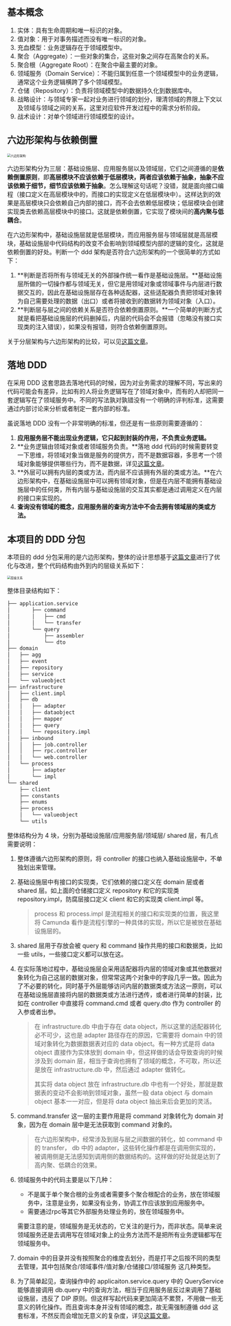 ## 基本概念

1. 实体：具有生命周期和唯一标识的对象。
2. 值对象：用于对事务描述而没有唯一标识的对象。
3. 充血模型：业务逻辑存在于领域模型中。
4. 聚合（Aggregate）：一些对象的集合，这些对象之间存在高聚合的关系。
5. 聚合根（Aggregate Root）：在聚合中最主要的对象。
6. 领域服务（Domain Service）：不能归属到任意一个领域模型中的业务逻辑，通常这个业务逻辑横跨了多个领域模型。
7. 仓储（Repository）：负责将领域模型中的数据持久化到数据库中。
8. 战略设计：与领域专家一起对业务进行领域的划分，理清领域的界限上下文以及领域与领域之间的关系，这里对应软件开发过程中的需求分析阶段。
9. 战术设计：对单个领域进行领域模型的设计。

## 六边形架构与依赖倒置

<img src="assets/六边形架构.png" alt="六边形架构" style="zoom:50%;" />

六边形架构分为三层：基础设施层、应用服务层以及领域层，它们之间遵循的是**依赖倒置原则**，即**高层模块不应该依赖于低层模块，两者应该依赖于抽象，抽象不应该依赖于细节，细节应该依赖于抽象**。怎么理解这句话呢？没错，就是面向接口编程（接口定义在高层模块中的，而接口的实现定义在低层模块中）。这样达到的效果是高层模块只会依赖自己内部的接口，而不会去依赖低层模块；低层模块会创建实现类去依赖高层模块中的接口。这就是依赖倒置，它实现了模块间的**高内聚与低耦合**。

在六边形架构中，基础设施层就是低层模块，而应用服务层与领域层就是高层模块，基础设施层中代码结构的改变不会影响到领域模型内部的逻辑的变化，这就是依赖倒置的好处。判断一个 ddd 架构是否符合六边形架构的一个很简单的方式如下：

1. **判断是否将所有与领域无关的外部操作统一看作是基础设施层。**基础设施层所做的一切操作都与领域无关，但它是用领域对象或领域事件与内层进行数据交互的，因此在基础设施层存在各种适配器，这些适配器负责把领域对象转为自己需要处理的数据（出口）或者将接收到的数据转为领域对象（入口）。
2. **判断层与层之间的依赖关系是否符合依赖倒置原则。**一个简单的判断方式就是看把基础设施层的代码删掉后，内层的代码会不会报错（忽略没有接口实现类的注入错误），如果没有报错，则符合依赖倒置原则。

关于分层架构与六边形架构的比较，可以见[这篇文章](https://insights.thoughtworks.cn/from-sandwich-to-hexagon/)。

## 落地 DDD

在采用 DDD 这套思路去落地代码的时候，因为对业务需求的理解不同，写出来的代码可能会有差异，比如有的人将业务逻辑写在了领域对象中，而有的人却把同一套逻辑写在了领域服务中。不同的写法孰对孰错没有一个明确的评判标准，这需要通过内部讨论来分析或者制定一套内部的标准。

虽说落地 DDD 没有一个非常明确的标准，但还是有一些原则需要遵循的：

1. **应用服务层不能出现业务逻辑，它只起到封装的作用，不负责业务逻辑。**
2. **业务逻辑由领域对象或者领域服务负责。**落地 ddd 代码的时候需要转变一下思维，将领域对象当做是服务的提供方，而不是数据容器，多思考一个领域对象能够提供哪些行为，而不是数据，详见[这篇文章](https://insights.thoughtworks.cn/path-to-ddd/)。
3. **外层可以拥有内层的类或方法，而内层不应该拥有外层的类或方法。**在六边形架构中，在基础设施层中可以拥有领域对象，但是在内层不能拥有基础设施层中的任何类，所有内层与基础设施层的交互其实都是通过调用定义在内层的接口来实现的。
4. **查询没有领域的概念，应用服务层的查询方法中不会去拥有领域层的类或方法。**

## 本项目的 DDD 分包

本项目的 ddd 分包采用的是六边形架构，整体的设计思想基于[这篇文章](https://mp.weixin.qq.com/s/R-jBnPhWJHs7J-4CETV88A)进行了优化与改进，整个代码结构由外到内的层级关系如下：

<img src="assets/层级关系.png" alt="层级关系" style="zoom:50%;" />

整体目录结构如下：

```latex
├── application.service
│       ├── command
│       │   ├── cmd
│       │   └── transfer
│       └── query
│           ├── assembler
│           └── dto
├── domain
│   ├── agg
│   ├── event
│   ├── repository
│   ├── service
│   └── valueobject
├── infrastructure
│   ├── client.impl
│   ├── db
│   │   ├── adapter
│   │   ├── dataobject
│   │   ├── mapper
│   │   ├── query
│   │   └── repository.impl
│   ├── inbound
│   │   ├── job.controller
│   │   ├── rpc.controller
│   │   └── web.controller
│   └── process
│       ├── adapter
│       └── impl
└── shared
    ├── client
    ├── constants
    ├── enums
    ├── process
    │   └── valueobject
    └── utils
```

整体结构分为 4 块，分别为基础设施层/应用服务层/领域层/ shared 层，有几点需要说明：

1. 整体遵循六边形架构的原则，将 controller 的接口也纳入基础设施层中，不单独划出来管理。

2. 基础设施层中有接口的实现类，它们依赖的接口定义在 domain 层或者 shared 层。如上面的仓储接口定义 repository 和它的实现类 repository.impl，防腐层接口定义 client 和它的实现类 client.impl 等。

   > process 和 process.impl 是流程相关的接口和实现类的位置，我这里将 Camunda 看作是流程引擎的一种具体的实现，所以它是被放在基础设施层的。

3. shared 层用于存放会被 query 和 command 操作共用的接口和数据类，比如一些 utils，一些接口定义都可以放在这。

4. 在实际落地过程中，基础设施层会采用适配器将内层的领域对象或其他数据对象转化为自己这层的数据对象，但常常这两个对象中的字段几乎一致。因此为了不必要的转化，同时基于外层能够访问内层的数据类或方法这一原则，可以在基础设施层直接将内层的数据类或方法进行透传，或者进行简单的封装，比如在 controller 中直接将 command.cmd 或者 query.dto 作为 controller 的入参或者出参。

   > 在 infrastructure.db 中由于存在 data object，所以这里的适配器转化必不可少，这也是 adapter 路径存在的原因，它需要将 domain 中的领域对象转化为数据数据表对应的 data object。有一种方式是将 data object 直接作为实体放到 domain 中，但这样做的话会导致查询的时候涉及到 domain 层，相当于查询也拥有了领域的概念，不可取，所以还是放在 infrastructure.db 中，然后通过 adapter 做转化。
   >
   > 其实将 data object 放在 infrastructure.db 中也有一个好处，那就是数据表的变动不会影响到领域对象，虽然一般 data object 与 domain object 基本一一对应，但是将 data object 抽出来后会更加的灵活。

5. command.transfer 这一层的主要作用是将 command 对象转化为 domain 对象，因为在 domain 层中是无法获取到 command 对象的。

   > 在六边形架构中，经常涉及到层与层之间数据的转化，如 command 中的 transfer， db 中的 adapter，这些转化操作都是在调用侧实现的，被调用侧是无法感知到调用侧的数据结构的。这样做的好处就是达到了高内聚、低耦合的效果。

6. 领域服务中的代码主要是以下几种：

   - 不是属于单个聚合根的业务或者需要多个聚合根配合的业务，放在领域服务中，注意是业务，如果没有业务，协调工作应该放到应用服务中。
   - 需要通过rpc等其它外部服务处理业务的，放在领域服务中。

   需要注意的是，领域服务是无状态的，它关注的是行为，而非状态。简单来说领域服务还是去调用写在领域对象上的业务方法而不是把所有业务逻辑都写在领域服务中。

7. domain 中的目录并没有按照聚合的维度去划分，而是打平之后按不同的类型去管理，其中包括聚合/领域事件/值对象/仓储接口/领域服务 这几种类型。

8. 为了简单起见，查询操作中的 applicaiton.service.query 中的 QueryService 能够直接调用 db.query 中的查询方法，相当于应用服务层反过来调用了基础设施层，违反了 DIP 原则。但这样写起代码来更加简洁不累赘，不用做一些无意义的转化操作。而且查询本身并没有领域的概念，故无需强制遵循 ddd 这套标准，不然反而会增加无意义的复杂度，详见[这篇文章](https://mp.weixin.qq.com/s/R-jBnPhWJHs7J-4CETV88A)。
